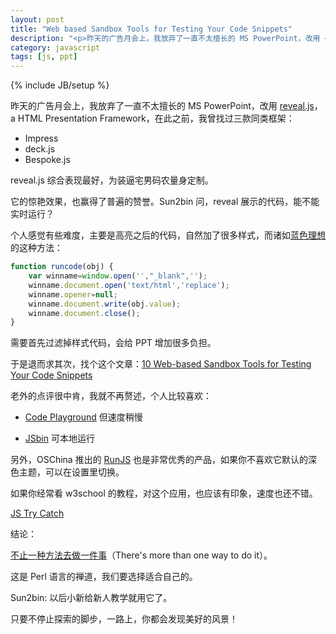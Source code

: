 ```yaml
---
layout: post
title: "Web based Sandbox Tools for Testing Your Code Snippets"
description: "<p>昨天的广告月会上，我放弃了一直不太擅长的 MS PowerPoint，改用 <a href='https://github.com/hakimel/reveal.js/'>reveal.js</a>，a HTML Presentation Framework，在此之前，我曾找过三款同类框架：</p><ul><li>Impress</li><li>deck.js</li><li>Bespoke.js</li></ul><p>reveal.js 综合表现最好，为装逼宅男码农量身定制。</p><p>它的惊艳效果，也赢得了普遍的赞誉。Sun2bin 问，reveal 展示的代码，能不能实时运行？</p>"
category: javascript
tags: [js, ppt]
---
```

{% include JB/setup %}

昨天的广告月会上，我放弃了一直不太擅长的 MS PowerPoint，改用 [reveal.js](https://github.com/hakimel/reveal.js/)，a HTML Presentation Framework，在此之前，我曾找过三款同类框架：

* Impress 
* deck.js
* Bespoke.js

reveal.js 综合表现最好，为装逼宅男码农量身定制。

它的惊艳效果，也赢得了普遍的赞誉。Sun2bin 问，reveal 展示的代码，能不能实时运行？

个人感觉有些难度，主要是高亮之后的代码，自然加了很多样式，而诸如[蓝色理想](http://bbs.blueidea.com/thread-3088722-1-1.html)的这种方法：

```javascript
function runcode(obj) {
	var winname=window.open('',"_blank",'');
	winname.document.open('text/html','replace');
	winname.opener=null;
	winname.document.write(obj.value);
	winname.document.close();
}
```
需要首先过滤掉样式代码，会给 PPT 增加很多负担。

于是退而求其次，找个这个文章：[10 Web-based Sandbox Tools for Testing Your Code Snippets](http://sixrevisions.com/tools/sandbox-testing-code-snippets/)

老外的点评很中肯，我就不再赘述，个人比较喜欢：

* [Code Playground](https://code.google.com/apis/ajax/playground/) 但速度稍慢

* [JSbin](https://github.com/remy/jsbin) 可本地运行

另外，OSChina 推出的 [RunJS](http://runjs.cn/code/) 也是非常优秀的产品，如果你不喜欢它默认的深色主题，可以在设置里切换。

如果你经常看 w3school 的教程，对这个应用，也应该有印象，速度也还不错。

[JS Try Catch](http://www.w3school.com.cn/tiy/t.asp?f=jseg_try_catch)

结论：

[不止一种方法去做一件事](https://en.wikipedia.org/wiki/There%27s_more_than_one_way_to_do_it)（There's more than one way to do it）。

这是 Perl 语言的禅道，我们要选择适合自己的。

Sun2bin: 以后小新给新人教学就用它了。

只要不停止探索的脚步，一路上，你都会发现美好的风景！
